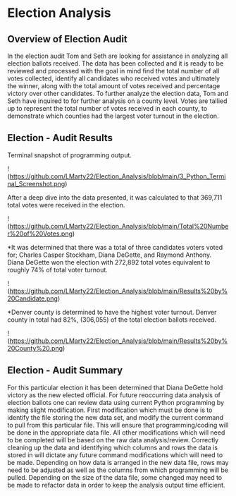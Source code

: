 # Election Analysis

## Overview of Election Audit

In the election audit Tom and Seth are looking for assistance in analyzing all election ballots received. The data has been collected and it is ready to be reviewed and processed with the goal in mind find the total number of all votes collected, identify all candidates who received votes and ultimately the winner, along with the total amount of votes received and percentage victory over other candidates. To further analyze the election data, Tom and Seth have inquired to for further analysis on a county level. Votes are tallied up to represent the total number of votes received in each county, to demonstrate which counties had the largest voter turnout in the election. 


## Election - Audit Results

Terminal snapshot of programming output.

! (https://github.com/LMarty22/Election_Analysis/blob/main/3_Python_Terminal_Screenshot.png)

After a deep dive into the data presented, it was calculated to that 369,711 total votes were received in the election.

! (https://github.com/LMarty22/Election_Analysis/blob/main/Total%20Number%20of%20Votes.png)

*It was determined that there was a total of three candidates voters voted for; Charles Casper Stockham, Diana DeGette, and Raymond Anthony. Diana DeGette won the election with 272,892 total votes equivalent to roughly 74% of total voter turnout. 

! (https://github.com/LMarty22/Election_Analysis/blob/main/Results%20by%20Candidate.png)

*Denver county is determined to have the highest voter turnout. Denver county in total had 82%, (306,055) of the total election ballots received. 

! (https://github.com/LMarty22/Election_Analysis/blob/main/Results%20by%20County%20.png)

 
## Election - Audit Summary

For this particular election it has been determined that Diana DeGette hold victory as the new elected official. For future reoccurring data analysis of election ballots one can review data using current Python programming by making slight modification. First modification which must be done is to identify the file storing the new data set, and modify the current command to pull from this particular file. This will ensure that programming/coding will be done in the appropriate data file.  All other modifications which will need to be completed will be based on the raw data analysis/review. Correctly cleaning up the data and identifying which columns and rows the data is stored in will dictate any future command modifications which will need to be made. Depending on how data is arranged in the new data file, rows may need to be adjusted as well as the columns from which programming will be pulled. Depending on the size of the data file, some changed may need to be made to refactor data in order to keep the analysis output time efficient. 
